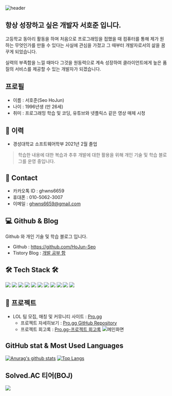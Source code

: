 ![header](https://capsule-render.vercel.app/api?type=waving&color=E3826C&height=250&section=header&text=HoJun-Seo%20GitHub&fontSize=60&animation=fadeIn&fontAlignY=38&desc=%20&descAlignY=62&descAlign=62)


## 항상 성장하고 싶은 개발자 서호준 입니다.
고등학교 동아리 활동을 하며 처음으로 프로그래밍을 접했을 때 컴퓨터를 통해 제가 원하는 무엇인가를 만들 수 있다는 사실에 관심을 가졌고 그 때부터 개발자로서의 삶을 꿈꾸게 되었습니다.

실력의 부족함을 느낄 때마다 그것을 원동력으로 계속 성장하여 클라이언트에게 높은 품질의 서비스를 제공할 수 있는 개발자가 되겠습니다.

## 프로필
- 이름 : 서호준(Seo HoJun)
- 나이 : 1996년생 (만 26세)
- 취미 : 프로그래밍 학습 및 코딩, 유튜브와 넷플릭스 같은 영상 매체 시청 


## :school: 이력
- 경성대학교 소프트웨어학부 2021년 2월 졸업
> 학습한 내용에 대한 복습과 추후 개발에 대한 활용을 위해 개인 기술 및 학습 블로그를 운영 중입니다.


## :calling: Contact
- 카카오톡 ID : ghwns6659
- 휴대폰 : 010-5062-3007
- 이메일 : ghwns6659@gmail.com


## :computer: Github & Blog
Github 와 개인 기술 및 학습 블로그 입니다.
- Github : https://github.com/HoJun-Seo
- Tistory Blog : [개발 공부 함](https://evan-development.tistory.com/)


## 🛠 Tech Stack 🛠
<img src="https://img.shields.io/badge/Spring Boot-brightgreen?style=flat-square&logo=Spring Boot&logoColor=white"/> <img src="https://img.shields.io/badge/JAVA-yellow?style=flat-square&logo=JAVA&logoColor=white"/> <img src="https://img.shields.io/badge/HTML-red?style=flat-square&logo=html5&logoColor=white"/> <img src="https://img.shields.io/badge/CSS-blue?style=flat-square&logo=CSS3&logoColor=white"/> <img src="https://img.shields.io/badge/JAVASCRIPT-yellowgreen?style=flat-square&logo=javascript&logoColor=white"/> <img src="https://img.shields.io/badge/jQuery-informational?style=flat-square&logo=jQuery&logoColor=white"/> <img src="https://img.shields.io/badge/Apache Tomcat-black?style=flat-square&logo=Apache&logoColor=white"/> <img src="https://img.shields.io/badge/Mybatis-blueviolet?style=flat-square&logo=mybatis&logoColor=white"/> <img src="https://img.shields.io/badge/MySQL-red?style=flat-square&logo=mysql&logoColor=white"/> <img src="https://img.shields.io/badge/Naver Cloud Platform-green?style=flat-square&logo=naver&logoColor=white"/> <img src="https://img.shields.io/badge/JSP-red?style=flat-square&logo=jsp&logoColor=white"/> 


## :ledger: 프로젝트
- LOL 팀 모집, 매칭 및 커뮤니티 사이트 : [Pro.gg](https://progg.cf)
  - 프로젝트 자세히보기 : [Pro.gg GitHub Repository](https://github.com/pro-gg/project)
  - 프로젝트 회고록 : [Pro.gg-프로젝트 회고록](https://evan-development.tistory.com/95?category=967217)
![메인화면](https://user-images.githubusercontent.com/48443312/131247698-82a1bf98-0102-4f78-83da-bb2113faa161.png)


## GitHub stat & Most Used Languages
[![Anurag's github stats](https://github-readme-stats.vercel.app/api?username=HoJun-Seo&theme=tokyonight)](https://github.com/anuraghazra/github-readme-stats) [![Top Langs](https://github-readme-stats.vercel.app/api/top-langs/?username=HoJun-Seo&layout=compact)](https://github.com/HoJun-Seo/github-readme-stats)


## Solved.AC 티어(BOJ)
<img src="http://mazassumnida.wtf/api/v2/generate_badge?boj=ghwns6659">
